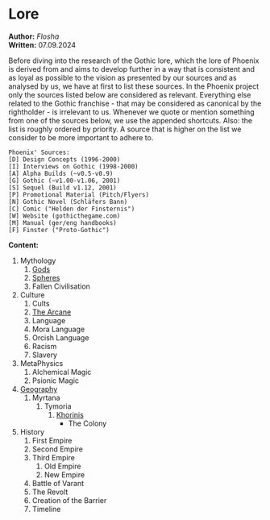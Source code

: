 # Lore

**Author:** *Flosha*  
**Written:** 07.09.2024  

Before diving into the research of the Gothic lore, which the lore of Phoenix is derived from and aims to develop further in a way that is consistent and as loyal as possible to the vision as presented by our sources and as analysed by us, we have at first to list these sources. In the Phoenix project only the sources listed below are considered as relevant. Everything else related to the Gothic franchise - that may be considered as canonical by the rightholder - is irrelevant to us. Whenever we quote or mention something from one of the sources below, we use the appended shortcuts. Also: the list is roughly ordered by priority. A source that is higher on the list we consider to be more important to adhere to.

```
Phoenix' Sources:
[D] Design Concepts (1996-2000)
[I] Interviews on Gothic (1998-2000)
[A] Alpha Builds (~v0.5-v0.9)    
[G] Gothic (~v1.00-v1.06, 2001)   
[S] Sequel (Build v1.12, 2001)  
[P] Promotional Material (Pitch/Flyers)   
[N] Gothic Novel (Schläfers Bann)  
[C] Comic ("Helden der Finsternis")   
[W] Website (gothicthegame.com)  
[M] Manual (ger/eng handbooks)  
[F] Finster ("Proto-Gothic")   
```


**Content:**

1. Mythology
    1. [Gods](/lore/gods)
    2. [Spheres](/lore/spheres)
    3. Fallen Civilisation
2. Culture
    1. Cults
    2. [The Arcane](/lore/arcane)
    3. Language
	1. Mora Language
	2. Orcish Language
    4. Racism
    5. Slavery
3. MetaPhysics
    1. Alchemical Magic
    2. Psionic Magic
4. [Geography](/lore/geography)
    1. Myrtana
        1. Tymoria
            1. [Khorinis](/lore/khorinis)
                * The Colony
5. History
    1. First Empire
    2. Second Empire
    3. Third Empire
        1. Old Empire
        2. New Empire
    4. Battle of Varant
    5. The Revolt
    6. Creation of the Barrier <!-- here include size of the barrier -->
    7. Timeline 
